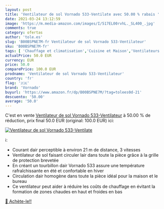 ```yaml
---
layout: post
title: 'Ventilateur de sol Vornado 533-Ventilate avec 50.00 % rabais '
date: 2021-03-24 13:12:59
image: 'https://m.media-amazon.com/images/I/517EL00rvhL._SL400_.jpg'
comments: true
category: ofertas
author: 'tole.es'
slug: 'B00BSPNE7M-fr Ventilateur de sol Vornado 533-Ventilateur'
sku: 'B00BSPNE7M-fr'
tags: [ 'Chauffage et climatisation','Cuisine et Maison','Ventilateurs','Ventilateurs de table','vornado', ]
actualPrice: 50.0 EUR
currency: EUR
price: 50.0
comparePrice: 100.0 EUR
prodname: 'Ventilateur de sol Vornado 533-Ventilateur'
country: 'fr'
flag: '🇫🇷'
brand: 'Vornado'
buyurl: 'https://www.amazon.fr/dp/B00BSPNE7M/?tag=tolees0d-21'
descuento: '50.00'
average: '50.0'
---
```


C'est en vente [Ventilateur de sol Vornado 533-Ventilateur](https://www.amazon.fr/dp/B00BSPNE7M/?tag=tolees0d-21)  à  50.00 % de réduction, prix final  50.0 EUR (original: 100.0 EUR) ici:

[![Ventilateur de sol Vornado 533-Ventilate](https://m.media-amazon.com/images/I/517EL00rvhL._SL400_.jpg)](https://www.amazon.fr/dp/B00BSPNE7M/?tag=tolees0d-21)

ℹ️:

- Courant dair perceptible à environ 21 m de distance, 3 vitesses
- Ventilateur de sol faisant circuler lair dans toute la pièce grâce à la grille de protection brevetée
- En créant un tourbillon dair Vornado 533 assure une température rafraîchissante en été et confortable en hiver
- Circulation dair homogène dans toute la pièce idéal pour la maison et le bureau
- Ce ventilateur peut aider à réduire les coûts de chauffage en évitant la formation de zones chaudes en haut et froides en bas

[🛒 Achète-le!!](https://www.amazon.fr/dp/B00BSPNE7M/?tag=tolees0d-21)
